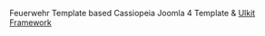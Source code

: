 Feuerwehr Template based Cassiopeia Joomla 4 Template & <a href="https://getuikit.com">Ulkit Framework</a>
